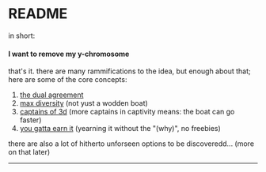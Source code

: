 # README

in short:

#### I want to remove my y-chromosome

that's it. there are many rammifications to the idea, but enough about that; here are some of the core concepts:

1. [the dual agreement](/the-dual-agreement.md)
2. [max diversity](/max-diversity.md) (not yust a wodden boat)
3. [captains of 3d](/capitan-3d.md) (more captains in captivity means: the boat can go faster)
4. [you gatta earn it](/earn-it-real-good.md) (yearning it without the "(why)", no freebies)

there are also a lot of hitherto unforseen options to be discoveredd... (more on that later)

----
